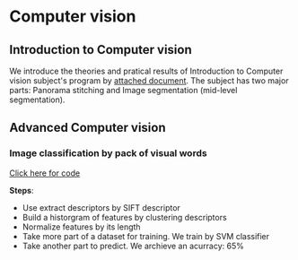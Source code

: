 # Computer vision

## Introduction to Computer vision
We introduce the theories and pratical results of Introduction to Computer vision subject's program by [attached document](https://github.com/hoangtv2000/computer-vision/blob/main/Introduction%20to%20Computer%20vision.ipynb). The subject has two major parts: Panorama stitching and Image segmentation (mid-level segmentation). 

## Advanced Computer vision
### Image classification by pack of visual words
[Click here for code](https://github.com/hoangtv2000/computer-vision/blob/main/BoVW.ipynb)

**Steps**:
+ Use extract descriptors by SIFT descriptor 
+ Build a historgram of features by clustering descriptors 
+ Normalize features by its length
+ Take more part of a dataset for training. We train by SVM classifier
+ Take another part to predict. We archieve an acurracy: 65%
